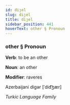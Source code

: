 ```yaml
---
id: diȷel
slug: diȷel
title: diȷel
sidebar_position: 441
hoverText: other § Pronoun
---
```


### other § Pronoun

**Verb**: to be an other

**Noun**: an other

**Modifier**: raveres

Azerbaijani digər [ˈdid͡ʒær]

*Turkic Language Family*
